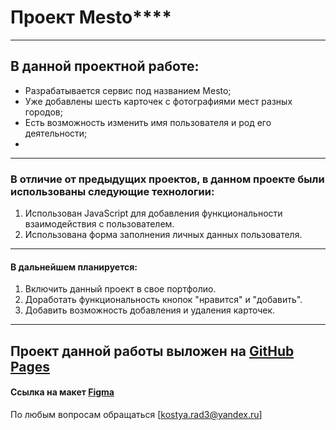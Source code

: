# Проект Mesto****
------
## В данной проектной работе:
* Разрабатывается сервис под названием Mesto;
* Уже добавлены шесть карточек с фотографиями мест разных городов;
* Есть возможность изменить имя пользователя и род его деятельности;
*
------
### В отличие от предыдущих проектов, в данном проекте были использованы следующие технологии:
1. Использован JavaScript для добавления функциональности взаимодействия с пользователем.
2. Использована форма заполнения личных данных пользователя.
------
#### В дальнейшем планируется:
1. Включить данный проект в свое портфолио.
2. Доработать функциональность кнопок "нравится" и "добавить".
3. Добавить возможность добавления и удаления карточек.
------

Проект данной работы выложен на [GitHub Pages](https://kostyarad3.github.io/mesto/ "GitHub Pages")
------
#### Ссылка на макет [Figma](https://www.figma.com/file/2cn9N9jSkmxD84oJik7xL7/JavaScript.-Sprint-4?node-id=0%3A1 "Макет Figma")


По любым вопросам обращаться [kostya.rad3@yandex.ru]

